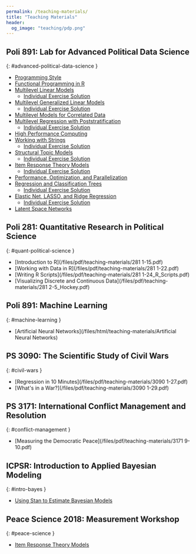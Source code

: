 ```yaml
---
permalink: /teaching-materials/
title: "Teaching Materials"
header: 
  og_image: "teaching/pdp.png"
---
```


## <i class="fas fa-fw fa-code" aria-hidden="true"></i> Poli 891: Lab for Advanced Political Data Science
{: #advanced-political-data-science }
- [Programming Style](/files/html/teaching-materials/R_Style_Guide)
- [Functional Programming in R](/files/html/teaching-materials/Functional_Programming)
- [Multilevel Linear Models](/files/html/teaching-materials/Multilevel_Linear_Models)
  - [Individual Exercise Solution](/files/html/teaching-materials/Multilevel_Linear_Models_Key.html)
- [Multilevel Generalized Linear Models](/files/html/teaching-materials/Multilevel_GLMs)
  - [Individual Exercise Solution](/files/html/teaching-materials/Multilevel_GLMs_Key.html)
- [Multilevel Models for Correlated Data](/files/html/teaching-materials/NLME)
- [Multilevel Regression with Poststratification](/files/html/teaching-materials/MRP)
  - [Individual Exercise Solution](/files/html/teaching-materials/MRP_key.html)
- [High Performance Computing](/files/html/teaching-materials/Cluster)
- [Working with Strings](/files/html/teaching-materials/Strings)
  - [Individual Exercise Solution](/files/html/teaching-materials/Strings_Key.html)
- [Structural Topic Models](/files/html/teaching-materials/STM)
  - [Individual Exercise Solution](/files/html/teaching-materials/STM_Key.html)
- [Item Response Theory Models](/files/html/teaching-materials/IRT)
  - [Individual Exercise Solution](/files/html/teaching-materials/IRT_Key.html)
- [Performance, Optimization, and Parallelization](/files/html/teaching-materials/Performance_and_Optimization)
- [Regression and Classification Trees](/files/html/teaching-materials/Trees)
  - [Individual Exercise Solution](/files/html/teaching-materials/Trees_Key.html)
- [Elastic Net, LASSO, and Ridge Regression](/files/html/teaching-materials/Elastic_Net)
  - [Individual Exercise Solution](/files/html/teaching-materials/Elastic_Net_Key.html)
- [Latent Space Networks](/files/html/teaching-materials/Latent_Networks)

## <i class="fas fa-fw fa-chart-bar" aria-hidden="true"></i> Poli 281: Quantitative Research in Political Science
{: #quant-political-science }
- [Introduction to R](/files/pdf/teaching-materials/281 1-15.pdf)
- [Working with Data in R](/files/pdf/teaching-materials/281 1-22.pdf)
- [Writing R Scripts](/files/pdf/teaching-materials/281 1-24_R_Scripts.pdf)
- [Visualizing Discrete and Continuous Data](/files/pdf/teaching-materials/281 2-5_Hockey.pdf)

## <i class="fas fa-fw fa-code" aria-hidden="true"></i> Poli 891: Machine Learning
{: #machine-learning }
- [Artificial Neural Networks](/files/html/teaching-materials/Artificial Neural Networks)

## <i class="fas fa-fw fa-globe-africa" aria-hidden="true"></i> PS 3090: The Scientific Study of Civil Wars
{: #civil-wars }
- [Regression in 10 Minutes](/files/pdf/teaching-materials/3090 1-27.pdf)
- [What's in a War?](/files/pdf/teaching-materials/3090 1-29.pdf)

## <i class="fas fa-fw fa-globe-africa" aria-hidden="true"></i> PS 3171: International Conflict Management and Resolution
{: #conflict-management }
- [Measuring the Democratic Peace](/files/pdf/teaching-materials/3171 9-10.pdf)

## <i class="fas fa-fw fa-chart-area" aria-hidden="true"></i> ICPSR: Introduction to Applied Bayesian Modeling
{: #intro-bayes }
- [Using Stan to Estimate Bayesian Models](/files/html/teaching-materials/Stan_Lab)

## <i class="fas fa-fw fa-globe-africa" aria-hidden="true"></i> Peace Science 2018: Measurement Workshop
{: #peace-science }
- [Item Response Theory Models](/files/html/teaching-materials/PSS_IRT)
